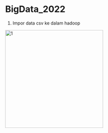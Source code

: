 # BigData_2022
1. Impor data csv ke dalam hadoop
<img width="313" alt="1" src="https://user-images.githubusercontent.com/76138672/176191469-4b19bcfc-ecc9-4b18-91f3-72bbd84660bf.png">
